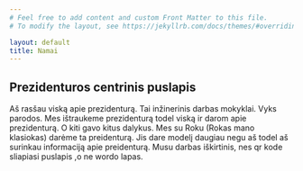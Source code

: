 ```yaml
---
# Feel free to add content and custom Front Matter to this file.
# To modify the layout, see https://jekyllrb.com/docs/themes/#overriding-theme-defaults

layout: default
title: Namai
---
```


## Prezidenturos centrinis puslapis

Aš rasšau viską apie prezidenturą. Tai inžinerinis darbas mokyklai. Vyks parodos. Mes ištraukeme prezidenturą todel viską ir darom apie prezidenturą. O kiti gavo kitus dalykus. Mes su Roku (Rokas mano klasiokas) darėme ta preidenturą. Jis dare modelį daugiau negu aš todel aš surinkau informaciją apie preidenturą. Musu darbas iškirtinis, nes qr kode sliapiasi puslapis ,o ne wordo lapas.
